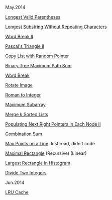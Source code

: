 May.2014

[Longest Valid Parentheses](http://oj.leetcode.com/problems/longest-valid-parentheses/)

[Longest Substring Without Repeating Characters](http://oj.leetcode.com/problems/longest-substring-without-repeating-characters/)

[Word Break II](http://oj.leetcode.com/problems/word-break-ii/)

[Pascal's Triangle II](http://oj.leetcode.com/problems/pascals-triangle-ii/)

[Copy List with Random Pointer](http://oj.leetcode.com/problems/copy-list-with-random-pointer/)

[Binary Tree Maximum Path Sum](http://oj.leetcode.com/problems/binary-tree-maximum-path-sum/)

[Word Break](http://oj.leetcode.com/problems/word-break/)

[Rotate Image](http://oj.leetcode.com/problems/rotate-image/)

[Roman to Integer](http://oj.leetcode.com/problems/roman-to-integer/)

[Maximum Subarray](http://oj.leetcode.com/problems/maximum-subarray/)

[Merge k Sorted Lists](http://oj.leetcode.com/problems/merge-k-sorted-lists/)

[Populating Next Right Pointers in Each Node II](http://oj.leetcode.com/problems/populating-next-right-pointers-in-each-node-ii/)

[Combination Sum](https://oj.leetcode.com/problems/combination-sum/)

[Max Points on a Line](http://oj.leetcode.com/problems/max-points-on-a-line/)  Just read, didn't code

[Maximal Rectangle](https://oj.leetcode.com/problems/maximal-rectangle/) 
(Recursive)
(Linear)

[Largest Rectangle in Histogram](https://oj.leetcode.com/problems/largest-rectangle-in-histogram/)

[Divide Two Integers](https://oj.leetcode.com/problems/divide-two-integers/) 


Jun.2014

[LRU Cache](https://oj.leetcode.com/problems/lru-cache/)


